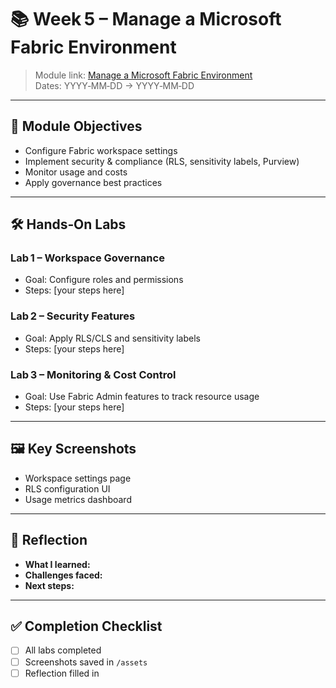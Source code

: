 # 📚 Week 5 – Manage a Microsoft Fabric Environment

> Module link: [Manage a Microsoft Fabric Environment](https://learn.microsoft.com/en-us/training/modules/manage-fabric-environment/)  
> Dates: YYYY‑MM‑DD → YYYY‑MM‑DD

---

## 🎯 Module Objectives
- Configure Fabric workspace settings
- Implement security & compliance (RLS, sensitivity labels, Purview)
- Monitor usage and costs
- Apply governance best practices

---

## 🛠 Hands‑On Labs

### Lab 1 – Workspace Governance
- Goal: Configure roles and permissions
- Steps: [your steps here]

### Lab 2 – Security Features
- Goal: Apply RLS/CLS and sensitivity labels
- Steps: [your steps here]

### Lab 3 – Monitoring & Cost Control
- Goal: Use Fabric Admin features to track resource usage
- Steps: [your steps here]

---

## 🖼 Key Screenshots
- Workspace settings page
- RLS configuration UI
- Usage metrics dashboard

---

## 💭 Reflection
- **What I learned:**  
- **Challenges faced:**  
- **Next steps:**

---

## ✅ Completion Checklist
- [ ] All labs completed
- [ ] Screenshots saved in `/assets`
- [ ] Reflection filled in
